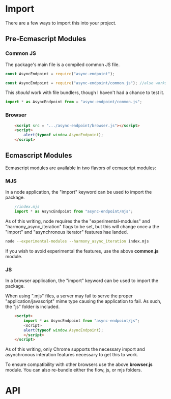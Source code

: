 # <a name="import"></a>Import

There are a few ways to import this into your project.

## Pre-Ecmascript Modules

### Common JS

The package's main file is a compiled common JS file.

```javascript
const AsyncEndpoint = require("async-endpoint");
```

```javascript
const AsyncEndpoint = require("async-endpoint/common.js"); //also works
```

This _should_ work with file bundlers, though I haven't had a chance to test it.

```javascript
import * as AsyncEndpoint from = "async-endpoint/common.js";
```

### Browser

```html
    <script src = ".../async-endpoint/browser.js"></script>
    <script>
        alert(typeof window.AsyncEndpoint);
    </script>
```

## Ecmascript Modules

Ecmascript modules are available in two flavors of ecmascript modules:

### MJS

In a node application, the "import" keyword can be used to import the package.

```javascript
    //index.mjs
    import * as AsyncEndpoint from "async-endpoint/mjs";
```

As of this writing, node requires the the "experimental-modules" and 
"harmony_async_iteration" flags to be set, but this will change once a the 
"import" and "asynchronous iterator" features hae landed.

```bash
node --experimental-modules --harmony_async_iteration index.mjs
```

If you wish to avoid experimental the features, use the above **common.js** module.

### JS

In a browser application, the "import" keyword can be used to import the package.

When using ".mjs" files, a server may fail to serve the proper "application/javascript"
mime type causing the application to fail. As such, the "js" folder is included.


```html
    <script>
        import * as AsyncEndpoint from "async-endpoint/js";
        <script>
        alert(typeof window.AsyncEndpoint);
        </script>
    </script>
```

As of this writing, only Chrome supports the necessary import and asynchronous interation features
necessary to get this to work.

To ensure compatibility with other browsers use the above **browser.js** module.
You can also re-bundle either the flow, js, or mjs folders.

# <a name="application-programming-interface"></a> API
